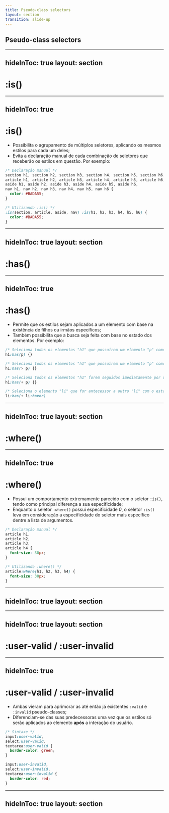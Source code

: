 ```yaml
---
title: Pseudo-class selectors
layout: section
transition: slide-up
---
```


<!-- Pseudo-class selectors -->
<section>
  <h1 class="section-title">
    Pseudo-class selectors
  </h1>
</section>

---
hideInToc: true
layout: section
---

# :is()

---
hideInToc: true
---

# :is()

- Possibilita o agrupamento de múltiplos seletores, aplicando os mesmos estilos para cada um deles;
- Evita a declaração manual de cada combinação de seletores que receberão os estilos em questão. Por exemplo:

```css
/* Declaração manual */
section h1, section h2, section h3, section h4, section h5, section h6, 
article h1, article h2, article h3, article h4, article h5, article h6, 
aside h1, aside h2, aside h3, aside h4, aside h5, aside h6, 
nav h1, nav h2, nav h3, nav h4, nav h5, nav h6 {
  color: #BADA55;
}

/* Utilizando :is() */
:is(section, article, aside, nav) :is(h1, h2, h3, h4, h5, h6) {
  color: #BADA55;
}
```

<!-- Docs -->
<AppReferences class="mt-[32px]">
  <AppLink url="https://grrr.tech/posts/2023/using-new-pseudo-class-selectors-in-2023/#is" title="Using new pseudo-class selectors in 2023 - :is()" />
</AppReferences>

---
hideInToc: true
layout: section
---

# :has()

---
hideInToc: true
---

# :has()

- Permite que os estilos sejam aplicados a um elemento com base na existência de filhos ou irmãos específicos;
- Também possibilita que a busca seja feita com base no estado dos elementos. Por exemplo:

```css
/* Seleciona todos os elementos "h1" que possuírem um elemento "p" como filho, não importando o nível */
h1:has(p) {}

/* Seleciona todos os elementos "h1" que possuírem um elemento "p" como filho direto */
h1:has(> p) {}

/* Seleciona todos os elementos "h1" forem seguidos imediatamente por um elemento do tipo "p" */
h1:has(+ p) {}

/* Seleciona o elemento "li" que for antecessor a outro "li" com o estado de hover */
li:has(+ li:hover)
```

<!-- Docs -->
<AppReferences class="mt-[42px]">
  <AppLink url="https://www.smashingmagazine.com/2023/01/level-up-css-skills-has-selector/" title="Level Up Your CSS Skills With The :has() Selector" />
</AppReferences>

---
hideInToc: true
layout: section
---

# :where()

---
hideInToc: true
---

# :where()

- Possui um comportamento extremamente parecido com o seletor `:is()`, tendo como principal diferença a sua especificidade;
- Enquanto o seletor `:where()` possui especificidade _0_, o seletor `:is()` leva em consideração a especificidade do <span class="underline">seletor mais específico</span> dentre a lista de argumentos.

```css
/* Declaração manual */
article h1,
article h2,
article h3,
article h4 {
  font-size: 30px;
}

/* Utilizando :where() */
article:where(h1, h2, h3, h4) {
  font-size: 30px;
}
```

<!-- Docs -->
<AppReferences class="mt-[18px]">
  <AppLink url="https://grrr.tech/posts/2023/using-new-pseudo-class-selectors-in-2023/#where" title="Using new pseudo-class selectors in 2023 - :where()" />
</AppReferences>

---
hideInToc: true
layout: section
---

<AppLink url="" title="Demo" class="text-4xl" />

---
hideInToc: true
layout: section
---

# :user-valid / :user-invalid

---
hideInToc: true
---

# :user-valid / :user-invalid

- Ambas vieram para aprimorar as até então já existentes `:valid` e `:invalid` pseudo-classes;
- Diferenciam-se das suas predecessoras uma vez que os estilos só serão aplicados ao elemento **após** a interação do usuário.

```css
/* Sintaxe */
input:user-valid,
select:user-valid,
textarea:user-valid {
  border-color: green;
}

input:user-invalid,
select:user-invalid,
textarea:user-invalid {
  border-color: red;
}
```

<!-- Docs -->
<AppReferences class="mt-[32px]">
  <AppLink url="https://web.dev/articles/user-valid-and-user-invalid-pseudo-classes" title="The :user-valid and :user-invalid pseudo-classes" />
</AppReferences>

---
hideInToc: true
layout: section
---

<AppLink url="https://codepen.io/web-dot-dev/pen/wvNJGrO" title="Demo" class="text-4xl" />

<!-- Os seletores :is() e :where() são classificados como "forgiving selectors", ou seja, caso algum seletor seja inválido dentro da lista de argumentos, ele será ignorado e os demais terão os estilos aplicados
  O seletor :has() é classificado como um "non-forgiving selector", ou seja, caso algum seletor seja inválido dentre a lista de argumentos, todo o bloco de estilo será ignorado pelo navegador -->